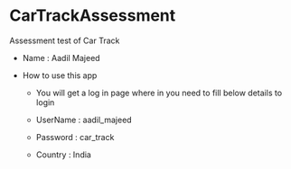 # CarTrackAssessment
Assessment test of Car Track

- Name : Aadil Majeed

- How to use this app

  - You will get a log in page where in you need to fill below details to login
  
  - UserName : aadil_majeed
  - Password : car_track
  - Country : India
